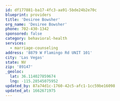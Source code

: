 ```yaml
---
id: df177881-ba17-4fc3-aa91-5bde24b2e70c
blueprint: providers
title: 'Desiree Bowsher'
org_name: 'Desiree Bowsher'
phone: 702-430-1342
sponsored: false
category: behavioral-health
services:
  - marriage-counseling
address: '8879 W Flamingo Rd UNIT 101'
city: 'Las Vegas'
state: NV
zip: '89147'
_geoloc:
  lat: 36.114027859674
  lng: -115.28545075952
updated_by: 87a74d1c-1760-42c5-afc1-1cc59be16098
updated_at: 1662671975
---
```

